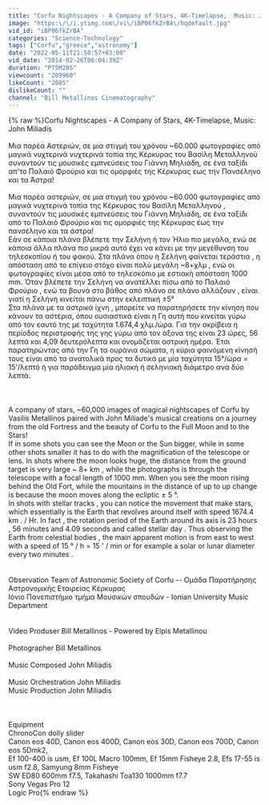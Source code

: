 ```yaml
---
title: "Corfu Nightscapes - A Company of Stars, 4Κ-Timelapse,  Music: John Miliadis"
image: "https:\/\/i.ytimg.com\/vi\/iBP06fkZrBA\/hqdefault.jpg"
vid_id: "iBP06fkZrBA"
categories: "Science-Technology"
tags: ["Corfu","greece","astronomy"]
date: "2022-05-11T21:58:57+03:00"
vid_date: "2014-02-26T06:04:39Z"
duration: "PT5M20S"
viewcount: "209960"
likeCount: "2085"
dislikeCount: ""
channel: "Bill Metallinos Cinematography"
---
```

{% raw %}Corfu Nightscapes - A Company of Stars, 4Κ-Timelapse,  Music: John Miliadis<br /><br />Μια παρέα Αστεριών, σε μια στιγμή του χρόνου ~60.000 φωτογραφίες από μαγικά νυχτερινά νυχτερινά τοπία της Κέρκυρας του Βασίλη Μεταλληνού συναντούν τις μουσικές εμπνεύσεις του Γιάννη Μηλιάδη, σε ένα ταξίδι απ'το Παλαιό Φρούριο και τις ομορφιές της Κέρκυρας εως την Πανσέληνο και τα Άστρα!<br /><br />     Μια παρέα αστεριών, σε μια στιγμή του χρόνου ~60.000 φωτογραφίες από μαγικά νυχτερινά  τοπία της Κέρκυρας του Βασίλη Μεταλληνού , συναντούν τις μουσικές εμπνεύσεις του Γιάννη Μηλιάδη, σε ένα ταξίδι από το Παλαιό Φρούριο και τις ομορφιές της Κέρκυρας έως την πανσέληνο και τα άστρα! <br />Εάν σε κάποια πλάνα βλέπετε την Σελήνη ή τον Ήλιο πιο μεγάλα,  ενώ σε κάποια άλλα πλάνα πιο μικρά  αυτό έχει να κάνει με την μεγέθυνση του τηλεσκοπίου ή του φακού. Στα πλάνα όπου η Σελήνη φαίνεται τεράστια , η απόσταση από το επίγειο στόχο είναι πολύ μεγάλη ~8+χλμ , ενώ οι φωτογραφίες είναι μέσα από το τηλεσκόπιο με εστιακή απόσταση 1000 mm. Όταν  βλέπετε την Σελήνη να ανατέλλει πίσω από το Παλαιό  Φρούριο , ενώ τα βουνά στο βάθος από πλάνο σε πλάνο αλλάζουν , είναι γιατί η Σελήνη κινείται πάνω στην εκλειπτική ±5°      <br />Στα πλάνα με τα αστρικά ίχνη , μπορείτε να παρατηρήσετε την κίνηση που κάνουν τα αστέρια, όπου ουσιαστικά είναι η Γη αυτή που κινείται γύρω από τον εαυτό της με ταχύτητα 1.674,4 χλμ./ώρα.  Για την ακρίβεια η  περίοδος περιστροφής της γης γύρω από τον άξονα της είναι 23 ώρες, 56 λεπτά και 4,09 δευτερόλεπτα και ονομάζεται αστρική ημέρα. Έτσι παρατηρώντας από την Γη τα ουράνια σώματα, η κύρια φαινόμενη κίνησή τους είναι από τα ανατολικά προς τα δυτικά με μία ταχύτητα 15°/ώρα = 15'/λεπτό ή για παράδειγμα  μία ηλιακή ή σεληνιακή διάμετρο ανά δύο λεπτά.<br /><br /><br /><br />A company of stars, ~60,000 images of magical nightscapes of Corfu by Vasilis Metallinos paired with John Miliade's musical creations on a journey from the old Fortress and the beauty of Corfu to the Full Moon and to the Stars!<br />If in some shots you can see the Moon or the Sun bigger, while in some other shots smaller it has to do with the magnification of the telescope or lens. In shots where the moon looks huge, the distance from the ground target is very large ~ 8+ km , while the photographs is through the telescope with a focal length of 1000 mm. When you see the moon rising behind the Old Fort, while the mountains in the distance of up to up change is because the moon moves along the ecliptic ± 5 °. <br />In shots with stellar tracks , you can notice the movement that make stars, which essentially is the Earth that revolves around itself with speed 1674.4 km . / Hr. In fact , the rotation period of the Earth around its axis is 23 hours , 56 minutes and 4.09 seconds and called stellar day . Thus observing the Earth from celestial bodies , the main apparent motion is from east to west with a speed of 15 ° / h = 15 ' / min or for example a solar or lunar diameter every two minutes .<br /><br /><br />Observation Team of Astronomic Society of Corfu -- Ομάδα Παρατήρησης Αστρονομικής Εταιρείας Κέρκυρας<br />Ιόνιο Πανεπιστήμιο τμήμα Μουσικών σπουδών - Ionian University Music Department<br /><br /><br />Video Produser Bill Metallinos - Powered by Elpis Metallinou<br /><br />Photographer Bill Metallinos<br /><br />Music Composed John Miliadis<br /><br />Music Orchestration John Miliadis<br />Music Production John Miliadis<br /><br /><br /><br />Equipment<br />ChronoCon dolly slider<br />Canon eos 40D, Canon eos 400D, Canon eos 30D, Canon eos 700D, Canon eos 5Dmk2,<br />Ef 100-400 is usm, Ef 100L Macro 100mm, Ef 15mm Fisheye 2.8, Efs 17-55 is usm f2.8, Samyung 8mm Fisheye<br />SW ED80 600mm f7.5, Takahashi Toa130 1000mm f7.7<br />Sony Vegas Pro 12<br />Logic Pro{% endraw %}
